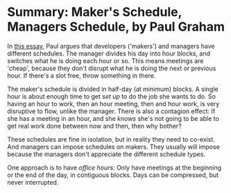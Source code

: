 # Summary: Maker's Schedule, Managers Schedule, by Paul Graham

In [this essay](http://www.paulgraham.com/makersschedule.html), Paul argues that developers ('makers') and managers have different schedules. The manager divides his day into hour blocks, and switches what he is doing each hour or so. This means meetings are 'cheap', because they don't disrupt what he is doing the next or previous hour. If there's a slot free, throw something in there.

The maker's schedule is divided in half-day (at minimum) blocks. A single hour is about enough time to get _set up_ to do the job she wants to do. So having an hour to work, then an hour meeting, then and hour work, is very disruptive to flow, unlike the manager. There is also a contagion effect: If she has a meeting in an hour, and she _knows_ she's not going to be able to get real work done between now and then, then why bother?

These schedules are fine in isolation, but in reality they need to co-exist. And managers can impose schedules on makers. They usually will impose because the managers don't appreciate the different schedule types.

One approach is to have _office hours_: Only have meetings at the beginning or the end of the day, in contiguous blocks. Days can be compressed, but never interrupted.

